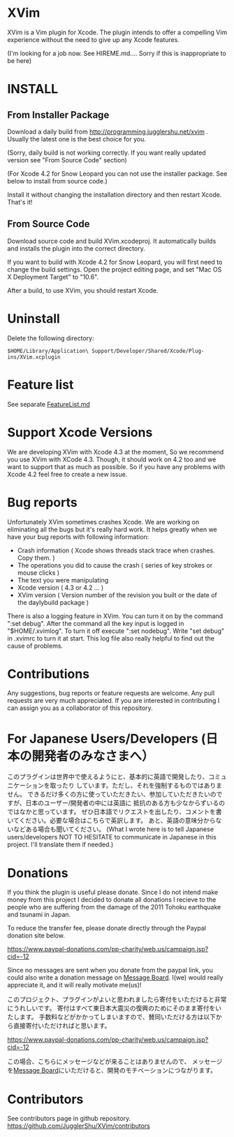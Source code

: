 XVim
=======

XVim is a Vim plugin for Xcode. The plugin intends to offer a compelling Vim experience without the need to give up any Xcode features.

(I'm looking for a job now. See HIREME.md.... Sorry if this is inappropriate to be here)

INSTALL
=======

From Installer Package
--------

Download a daily build from http://programming.jugglershu.net/xvim . Usually the latest one is the best choice for you.

(Sorry, daily build is not working correctly. If you want really updated version see "From Source Code" section)

(For Xcode 4.2 for Snow Leopard you can not use the installer package. See below to install from source code.)

Install it without changing the installation directory and then restart Xcode. That's it!

From Source Code
-----------------

Download source code and build XVim.xcodeproj. 
It automatically builds and installs the plugin into the correct directory.

If you want to build with Xcode 4.2 for Snow Leopard, you will first need to change the build settings. Open the project editing page,
and set "Mac OS X Deployment Target" to "10.6".

After a build, to use XVim, you should restart Xcode.

Uninstall
=============
Delete the following directory:

    $HOME/Library/Application\ Support/Developer/Shared/Xcode/Plug-ins/XVim.xcplugin

Feature list
=============
See separate [FeatureList.md](https://github.com/JugglerShu/XVim/blob/master/Documents/Users/FeatureList.md)

Support Xcode Versions
=============
We are developing XVim with Xcode 4.3 at the moment, So we recommend you use XVim with XCode 4.3. 
Though, it should work on 4.2 too and we want to support that as much as possible.
So if you have any problems with Xcode 4.2 feel free to create a new issue.

Bug reports
=============
Unfortunately XVim sometimes crashes Xcode. We are working on eliminating all the bugs but it's really hard work.
It helps greatly when we have your bug reports with following information:
 * Crash information ( Xcode shows threads stack trace when crashes. Copy them. )
 * The operations you did to cause the crash ( series of key strokes or mouse clicks )
 * The text you were manipulating
 * Xcode version ( 4.3 or 4.2 ... )
 * XVim version ( Version number of the revision you built or the date of the daylybuild package )

There is also a logging feature in XVim. You can turn it on by the command ":set debug".
After the command all the key input is logged in "$HOME/.xvimlog".
To turn it off execute ":set nodebug". Write "set debug" in .xvimrc to turn it at start.
This log file also really helpful to find out the cause of problems.

Contributions
=============
Any suggestions, bug reports or feature requests are welcome.
Any pull requests are very much appreciated.
If you are interested in contributing I can assign you as a collaborator of this repository.

For Japanese Users/Developers (日本の開発者のみなさまへ）
==================================================
このプラグインは世界中で使えるようにと、基本的に英語で開発したり、コミュニケーションを取ったり
しています。ただし、それを強制するものではありません。
できるだけ多くの方に使っていただきたい、参加していただきたいのですが、日本のユーザー/開発者の中には英語に
抵抗のある方も少なからずいるのではなかと思っています。
ぜひ日本語でリクエストを出したり、コメントを書いてください。必要な場合はこちらで英訳します。
あと、英語の意味分からないなどある場合も聞いてください。
(What I wrote here is to tell Japanese users/developers NOT TO HESITATE to communicate in Japanese in this project. I'll translate them if needed.)

Donations
===========
If you think the plugin is useful please donate.
Since I do not intend make money from this project I decided to donate all donations I recieve to the people who are suffering from the damage of the 2011 Tohoku earthquake and tsunami in Japan.

To reduce the transfer fee, please donate directly through the Paypal donation site below.

https://www.paypal-donations.com/pp-charity/web.us/campaign.jsp?cid=-12

Since no messages are sent when you donate from the paypal link, you could also write a donation message on
[Message Board]( https://github.com/JugglerShu/XVim/wiki/Donation-messages-to-XVim ).
I(we) would really appreciate it, and it will really motivate me(us)!

このプロジェクト、プラグインがよいと思われましたら寄付をいただけると非常にうれしいです。
寄付はすべて東日本大震災の復興のためにそのまま寄付をいたします。
手数料などがかかってしまいますので、賛同いただける方は以下から直接寄付いただければと思います。

https://www.paypal-donations.com/pp-charity/web.us/campaign.jsp?cid=-12

この場合、こちらにメッセージなどが来ることはありませんので、
メッセージを[Message Board]( https://github.com/JugglerShu/XVim/wiki/Donation-messages-to-XVim )にいただけると、開発のモチベーションにつながります。

Contributors
============
See contributors page in github repository.
https://github.com/JugglerShu/XVim/contributors


